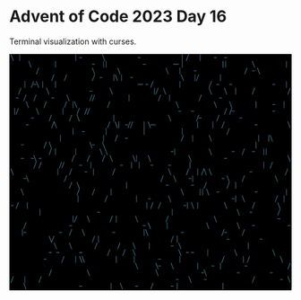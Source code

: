 # Advent of Code 2023 Day 16

Terminal visualization with curses.

![Day 16 visualization](viz/day16.gif)
